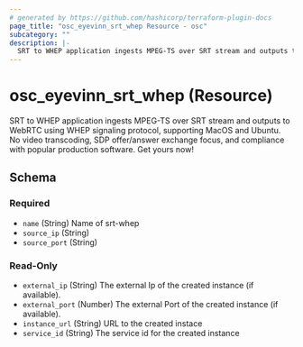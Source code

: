 ```yaml
---
# generated by https://github.com/hashicorp/terraform-plugin-docs
page_title: "osc_eyevinn_srt_whep Resource - osc"
subcategory: ""
description: |-
  SRT to WHEP application ingests MPEG-TS over SRT stream and outputs to WebRTC using WHEP signaling protocol, supporting MacOS and Ubuntu. No video transcoding, SDP offer&#x2F;answer exchange focus, and compliance with popular production software. Get yours now!
---
```


# osc_eyevinn_srt_whep (Resource)

SRT to WHEP application ingests MPEG-TS over SRT stream and outputs to WebRTC using WHEP signaling protocol, supporting MacOS and Ubuntu. No video transcoding, SDP offer&#x2F;answer exchange focus, and compliance with popular production software. Get yours now!



<!-- schema generated by tfplugindocs -->
## Schema

### Required

- `name` (String) Name of srt-whep
- `source_ip` (String)
- `source_port` (String)

### Read-Only

- `external_ip` (String) The external Ip of the created instance (if available).
- `external_port` (Number) The external Port of the created instance (if available).
- `instance_url` (String) URL to the created instace
- `service_id` (String) The service id for the created instance

